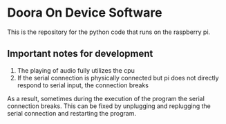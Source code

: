 # Doora On Device Software

This is the repository for the python code that runs on the raspberry pi.

## Important notes for development

1. The playing of audio fully utilizes the cpu
2. If the serial connection is physically connected but pi does not directly respond to serial input, the connection breaks

As a result, sometimes during the execution of the program the serial connection breaks. This can be fixed by unplugging and replugging the serial connection and restarting the program.
